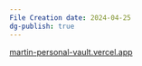 ```yaml
---
File Creation date: 2024-04-25
dg-publish: true
---
```

[martin-personal-vault.vercel.app](https://martin-personal-vault.vercel.app/)